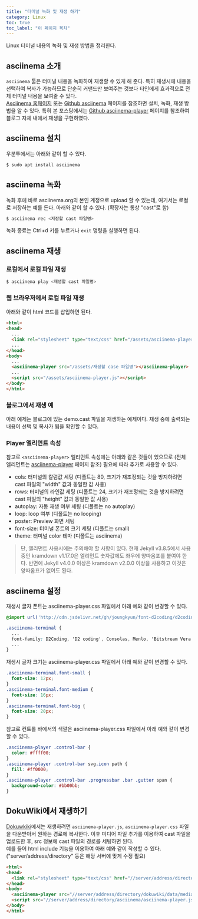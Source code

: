```yaml
---
title: "터미널 녹화 및 재생 하기"
category: Linux
toc: true
toc_label: "이 페이지 목차"
---
```


Linux 터미널 내용의 녹화 및 재생 방법을 정리한다.

## asciinema 소개
`asciinema` 툴은 터미널 내용을 녹화하여 재생할 수 있게 해 준다. 특히 재생시에 내용을 선택하여 복사가 가능하므로 단순히 커맨드만 보여주는 것보다 타인에게 효과적으로 전체 터미널 내용을 보여줄 수 있다.  
[Asciinema 홈페이지](https://asciinema.org/) 또는 [Github asciinema](https://github.com/asciinema/asciinema) 페이지를 참조하면 설치, 녹화, 재생 방법을 알 수 있다. 특히 본 포스팅에서는 [Github asciinema-player](https://github.com/asciinema/asciinema-player) 페이지를 참조하여 블로그 자체 내에서 재생을 구현하였다.

## asciinema 설치
우분투에서는 아래와 같이 할 수 있다.
```bash
$ sudo apt install asciinema
```

## asciinema 녹화
녹화 후에 바로 asciinema.org의 본인 계정으로 upload 할 수 있는데, 여기서는 로컬로 저장하는 예를 든다.
아래와 같이 할 수 있다. (확장자는 통상 "cast"로 함)
```bash
$ asciinema rec <저장할 cast 파일명>
```
녹화 종료는 Ctrl+d 키를 누르거나 `exit` 명령을 실행하면 된다.

## asciinema 재생
### 로컬에서 로컬 파일 재생
```bash
$ asciinema play <재생할 cast 파일명>
```

### 웹 브라우저에서 로컬 파일 재생
아래와 같이 html 코드를 삽입하면 된다.
```html
<html>
<head>
  ...
  <link rel="stylesheet" type="text/css" href="/assets/asciinema-player.css"/>
  ...
</head>
<body>
  ...
  <asciinema-player src="/assets/재생할 case 파일명"></asciinema-player>
  ...
  <script src="/assets/asciinema-player.js"></script>
</body>
</html>
```

### 블로그에서 재생 예
아래 예제는 블로그에 있는 demo.cast 파일을 재생하는 예제이다. 재생 중에 출력되는 내용이 선택 및 복사가 됨을 확인할 수 있다.
<head>
  <link rel="stylesheet" type="text/css" href="/assets/css/asciinema-player.css"/>
</head>
<div id="asciinema-player"></div>
<script src="/assets/js/asciinema-player.js"></script>
<script>AsciinemaPlayer.create('/assets/cast/demo.cast', document.getElementById('asciinema-player'), {cols: 100, rows: 18, poster: 'npt:0:30', fit: false, terminalFontSize: "medium"});</script>

### Player 엘리먼트 속성
참고로 `<asciinema-player>` 엘리먼트 속성에는 아래와 같은 것들이 있으므로 (전체 엘리먼트는 [asciinema-player](https://docs.asciinema.org/manual/player/quick-start/) 페이지 참조) 필요에 따라 추가로 사용할 수 있다.
  * cols: 터미널의 칼럼값 세팅 (디폴트는 80, 크기가 재조정되는 것을 방지하려면 cast 파일의 "width" 값과 동일한 값 사용)
  * rows: 터미널의 라인값 세팅 (디폴트는 24, 크기가 재조정되는 것을 방지하려면 cast 파일의 "height" 값과 동일한 값 사용)
  * autoplay: 자동 재생 여부 세팅 (디폴트는 no autoplay)
  * loop: loop 여부 (디폴트는 no looping)
  * poster: Preview 화면 세팅
  * font-size: 터미널 폰트의 크기 세팅 (디폴트는 small)
  * theme: 터미널 color 테마 (디폴트는 asciinema)

> 단, 엘리먼트 사용시에는 주의해야 할 사항이 있다. 현재 Jekyll v3.8.5에서 사용 중인 kramdown v1.17.0은 엘리먼트 숫자값에도 좌우에 양따옴포를 붙여야 한다. 반면에 Jekyll v4.0.0 이상은 kramdown v2.0.0 이상을 사용하고 이것은 양따옴표가 없어도 된다.

## asciinema 설정
재생시 글자 폰트는 asciinema-player.css 파일에서 아래 예와 같이 변경할 수 있다.
```css
@import url('http://cdn.jsdelivr.net/gh/joungkyun/font-d2coding/d2coding.css');

.asciinema-terminal {
  ...
  font-family: D2Coding, 'D2 coding', Consolas, Menlo, 'Bitstream Vera Sans Mono', monospace, 'Powerline Symbols';
  ...
}
```

재생시 글자 크기는 asciinema-player.css 파일에서 아래 예와 같이 변경할 수 있다.
```css
.asciinema-terminal.font-small {
  font-size: 12px;
}
.asciinema-terminal.font-medium {
  font-size: 16px;
}
.asciinema-terminal.font-big {
  font-size: 20px;
}
```

참고로 컨트롤 바에서의 색깔은 asciinema-player.css 파일에서 아래 예와 같이 변경할 수 있다.
```css
.asciinema-player .control-bar {
  color: #ffff00;
}
.asciinema-player .control-bar svg.icon path {
  fill: #ff0000;
}
.asciinema-player .control-bar .progressbar .bar .gutter span {
  background-color: #bb00bb;
}
```

## DokuWiki에서 재생하기
[Dokuwkiki](https://www.dokuwiki.org/dokuwiki)에서는 재생하려면 `asciinema-player.js`, `asciinema-player.css` 파일을 다운받아서 원하는 경로에 복사한다. 이후 미디어 파일 추가를 이용하여 cast 파일을 업로드한 후, src 정보에 cast 파일의 경로를 세팅하면 된다.  
예를 들어 html include 기능을 이용하여 아래 예와 같이 작성할 수 있다. ("server/address/directory" 등은 해당 서버에 맞게 수정 필요)
```html
<html>
<head>
  <link rel="stylesheet" type="text/css" href="//server/address/directory/asciinema/asciinema-player.css"/>
</head>
<body>
  <asciinema-player src="//server/address/directory/dokuwiki/data/media/demo.cast" cols=100 rows=18 font-size=medium></asciinema-player>
  <script src="//server/address/directory/asciinema/asciinema-player.js"></script>
</body>
</html>
```
